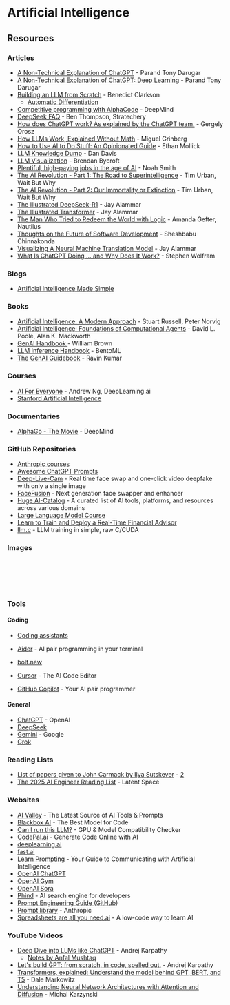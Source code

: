 # Artificial Intelligence

## Resources

### Articles

* [A Non-Technical Explanation of ChatGPT](https://www.parand.com/a-non-technical-explanation-of-chatgpt.html) - Parand Tony Darugar
* [A Non-Technical Explanation of ChatGPT: Deep Learning](https://www.parand.com/a-non-technical-explanation-of-chatgpt-deep-learning.html) - Parand Tony Darugar
* [Building an LLM from Scratch](https://bclarkson-code.com/) - Benedict Clarkson
  * [Automatic Differentiation](https://bclarkson-code.com/posts/llm-from-scratch-scalar-autograd/post.html)
* [Competitive programming with AlphaCode](https://deepmind.com/blog/article/Competitive-programming-with-AlphaCode) - DeepMind
* [DeepSeek FAQ](https://stratechery.com/2025/deepseek-faq/) - Ben Thompson, Stratechery
* [How does ChatGPT work? As explained by the ChatGPT team.](https://blog.pragmaticengineer.com/how-does-chatgpt-work/) - Gergely Orosz
* [How LLMs Work, Explained Without Math](https://blog.miguelgrinberg.com/post/how-llms-work-explained-without-math) - Miguel Grinberg
* [How to Use AI to Do Stuff: An Opinionated Guide](https://www.oneusefulthing.org/p/how-to-use-ai-to-do-stuff-an-opinionated) - Ethan Mollick
* [LLM Knowledge Dump](https://dandavis.dev/llm-knowledge-dump.html) - Dan Davis
* [LLM Visualization](https://bbycroft.net/llm) - Brendan Bycroft
* [Plentiful, high-paying jobs in the age of AI](https://www.noahpinion.blog/p/plentiful-high-paying-jobs-in-the) - Noah Smith
* [The AI Revolution - Part 1: The Road to Superintelligence](https://waitbutwhy.com/2015/01/artificial-intelligence-revolution-1.html) - Tim Urban, Wait But Why
* [The AI Revolution - Part 2: Our Immortality or Extinction](https://waitbutwhy.com/2015/01/artificial-intelligence-revolution-2.html) - Tim Urban, Wait But Why
* [The Illustrated DeepSeek-R1](https://newsletter.languagemodels.co/p/the-illustrated-deepseek-r1) - Jay Alammar
* [The Illustrated Transformer](https://jalammar.github.io/illustrated-transformer/) - Jay Alammar
* [The Man Who Tried to Redeem the World with Logic](https://nautil.us/the-man-who-tried-to-redeem-the-world-with-logic-235253/) - Amanda Gefter, Nautilus
* [Thoughts on the Future of Software Development](https://www.sheshbabu.com/posts/thoughts-on-the-future-of-software-development/) - Sheshbabu Chinnakonda
* [Visualizing A Neural Machine Translation Model](https://jalammar.github.io/visualizing-neural-machine-translation-mechanics-of-seq2seq-models-with-attention/) - Jay Alammar
* [What Is ChatGPT Doing … and Why Does It Work?](https://writings.stephenwolfram.com/2023/02/what-is-chatgpt-doing-and-why-does-it-work) - Stephen Wolfram

### Blogs

* [Artificial Intelligence Made Simple](https://artificialintelligencemadesimple.substack.com/)

### Books

* [Artificial Intelligence: A Modern Approach](https://www.wikiwand.com/en/Artificial_Intelligence:_A_Modern_Approach) - Stuart Russell, Peter Norvig
* [Artificial Intelligence: Foundations of Computational Agents](https://www.artint.info/3e/html/ArtInt3e.html) - David L. Poole, Alan K. Mackworth
* [GenAI Handbook ](https://genai-handbook.github.io/)- William Brown
* [LLM Inference Handbook](https://bentoml.com/llm/) - BentoML
* [The GenAI Guidebook](https://ravinkumar.com/GenAiGuidebook/book_intro.html) - Ravin Kumar

### Courses

* [AI For Everyone](https://www.coursera.org/learn/ai-for-everyone) - Andrew Ng, DeepLearning.ai
* [Stanford Artificial Intelligence](https://ai.stanford.edu/courses/)

### Documentaries

* [AlphaGo - The Movie](https://www.youtube.com/watch?v=WXuK6gekU1Y) - DeepMind

### GitHub Repositories

* [Anthropic courses](https://github.com/anthropics/courses)
* [Awesome ChatGPT Prompts](https://github.com/f/awesome-chatgpt-prompts)
* [Deep-Live-Cam](https://github.com/hacksider/Deep-Live-Cam) - Real time face swap and one-click video deepfake with only a single image
* [FaceFusion](https://github.com/facefusion/facefusion) - Next generation face swapper and enhancer
* [Huge AI-Catalog](https://github.com/mehmetkahya0/AI-Catalog) - A curated list of AI tools, platforms, and resources across various domains
* [Large Language Model Course](https://github.com/mlabonne/llm-course)
* [Learn to Train and Deploy a Real-Time Financial Advisor](https://github.com/iusztinpaul/hands-on-llms)
* [llm.c](https://github.com/karpathy/llm.c) - LLM training in simple, raw C/CUDA

### Images

<figure><img src="https://i.pinimg.com/736x/1d/4c/1b/1d4c1bd555b1ea346d6b67b2b47648a3.jpg" alt=""><figcaption></figcaption></figure>

<figure><img src="../.gitbook/assets/ChatGPT Cheat Sheet.jpeg" alt=""><figcaption></figcaption></figure>

<figure><img src="https://substackcdn.com/image/fetch/f_auto,q_auto:good,fl_progressive:steep/https%3A%2F%2Fsubstack-post-media.s3.amazonaws.com%2Fpublic%2Fimages%2F3643f9c2-ad4c-4252-b9f5-6cb733e5a123_1283x1536.jpeg?utm_source=substack&#x26;utm_medium=email" alt=""><figcaption></figcaption></figure>

<figure><img src="../.gitbook/assets/How Transformer Architecture Works.gif" alt=""><figcaption></figcaption></figure>

<figure><img src="https://i.pinimg.com/564x/9d/80/73/9d8073b95053176739ff12142bbac5a0.jpg" alt=""><figcaption></figcaption></figure>

<figure><img src="../.gitbook/assets/Top Channels and Blogs For AI Learning in 2025.gif" alt=""><figcaption></figcaption></figure>

### Tools

#### Coding

* [Coding assistants](https://docs.google.com/spreadsheets/d/14dGUIKxu94Yhy_ZlvQ2aMhK5w8U5YbZo08xYtCdh71w/edit?gid=2136260982#gid=2136260982)



* [Aider](https://aider.chat/) - AI pair programming in your terminal
* [bolt.new](https://bolt.new/)
* [Cursor](https://www.cursor.com/) - The AI Code Editor
* [GitHub Copilot](https://github.com/features/copilot) - Your AI pair programmer

#### General

* [ChatGPT](https://chat.openai.com/) - OpenAI
* [DeepSeek](https://www.deepseek.com/)
* [Gemini](https://gemini.google.com) - Google
* [Grok](https://grok.com/)

### Reading Lists

* [List of papers given to John Carmack by Ilya Sutskever](https://punkx.org/jackdoe/30.html) - [2](https://arc.net/folder/D0472A20-9C20-4D3F-B145-D2865C0A9FEE)
* [The 2025 AI Engineer Reading List](https://www.latent.space/p/2025-papers) - Latent Space

### Websites

* [AI Valley](https://aivalley.ai/) - The Latest Source of AI Tools & Prompts
* [Blackbox AI](https://www.blackbox.ai/) - The Best Model for Code
* [Can I run this LLM?](https://canirunthisllm.com/) - GPU & Model Compatibility Checker
* [CodePal.ai](https://codepal.ai/) - Generate Code Online with AI
* [deeplearning.ai](https://www.deeplearning.ai/)
* [fast.ai](https://www.fast.ai/)
* [Learn Prompting](https://learnprompting.org/) - Your Guide to Communicating with Artificial Intelligence
* [OpenAI ChatGPT](https://chat.openai.com/auth/login)
* [OpenAI Gym](https://gym.openai.com/)
* [OpenAI Sora](https://openai.com/sora)
* [Phind](https://www.phind.com/) - AI search engine for developers
* [Prompt Engineering Guide ](https://www.promptingguide.ai/)([GitHub](https://github.com/dair-ai/Prompt-Engineering-Guide))
* [Prompt library](https://docs.anthropic.com/claude/prompt-library) - Anthropic
* [Spreadsheets are all you need.ai](https://spreadsheets-are-all-you-need.ai/) - A low-code way to learn AI

### YouTube Videos

* [Deep Dive into LLMs like ChatGPT](https://www.youtube.com/watch?v=7xTGNNLPyMI) - Andrej Karpathy
  * [Notes by Anfal Mushtaq](https://anfalmushtaq.com/articles/deep-dive-into-llms-like-chatgpt-tldr)
* [Let's build GPT: from scratch, in code, spelled out.](https://www.youtube.com/watch?v=kCc8FmEb1nY) - Andrej Karpathy
* [Transformers, explained: Understand the model behind GPT, BERT, and T5](https://www.youtube.com/watch?v=SZorAJ4I-sA) - Dale Markowitz
* [Understanding Neural Network Architectures with Attention and Diffusion](https://www.youtube.com/watch?v=Clh0nJRMvNs) - Michal Karzynski
